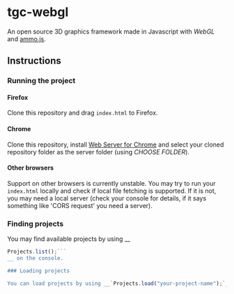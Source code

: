# tgc-webgl

An open source 3D graphics framework made in Javascript with _WebGL_ and [ammo.js](https://github.com/kripken/ammo.js).

## Instructions

### Running the project

#### Firefox

Clone this repository and drag `index.html` to Firefox. 

#### Chrome

Clone this repository, install [Web Server for Chrome](https://chrome.google.com/webstore/detail/web-server-for-chrome/ofhbbkphhbklhfoeikjpcbhemlocgigb) and select your cloned repository folder as the server folder (using _CHOOSE FOLDER_).

#### Other browsers

Support on other browsers is currently unstable. You may try to run your `index.html` locally and check if local file fetching is supported. If it is not, you may need a local server (check your console for details, if it says something like 'CORS request' you need a server).

### Finding projects

You may find available projects by using __
```javascript 
Projects.list();```
__ on the console.

### Loading projects

You can load projects by using __`Projects.load("your-project-name");`__ on the console.





